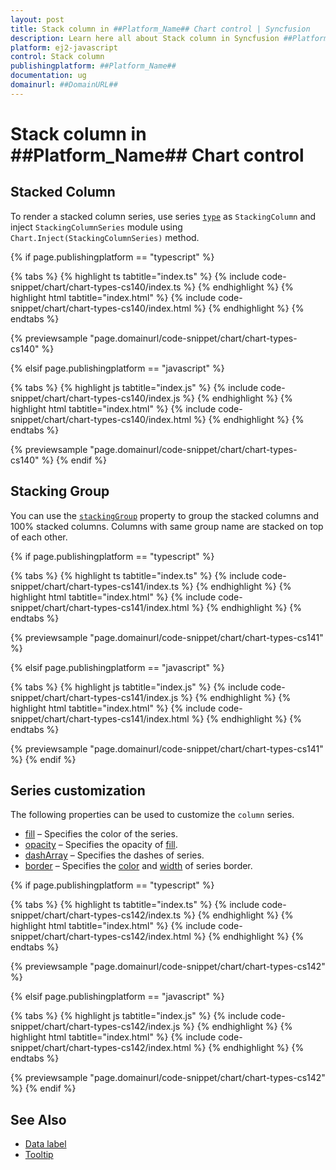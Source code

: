 ```yaml
---
layout: post
title: Stack column in ##Platform_Name## Chart control | Syncfusion
description: Learn here all about Stack column in Syncfusion ##Platform_Name## Chart control of Syncfusion Essential JS 2 and more.
platform: ej2-javascript
control: Stack column 
publishingplatform: ##Platform_Name##
documentation: ug
domainurl: ##DomainURL##
---
```

# Stack column in ##Platform_Name## Chart control

## Stacked Column

To render a stacked column series, use series [`type`](../api/chart/seriesModel/#type-string) as `StackingColumn` and inject `StackingColumnSeries` module using `Chart.Inject(StackingColumnSeries)` method.

{% if page.publishingplatform == "typescript" %}

 {% tabs %}
{% highlight ts tabtitle="index.ts" %}
{% include code-snippet/chart/chart-types-cs140/index.ts %}
{% endhighlight %}
{% highlight html tabtitle="index.html" %}
{% include code-snippet/chart/chart-types-cs140/index.html %}
{% endhighlight %}
{% endtabs %}
        
{% previewsample "page.domainurl/code-snippet/chart/chart-types-cs140" %}

{% elsif page.publishingplatform == "javascript" %}

{% tabs %}
{% highlight js tabtitle="index.js" %}
{% include code-snippet/chart/chart-types-cs140/index.js %}
{% endhighlight %}
{% highlight html tabtitle="index.html" %}
{% include code-snippet/chart/chart-types-cs140/index.html %}
{% endhighlight %}
{% endtabs %}

{% previewsample "page.domainurl/code-snippet/chart/chart-types-cs140" %}
{% endif %}

## Stacking Group

You can use the [`stackingGroup`](../api/chart/series/#stackinggroup-string) property to group the stacked columns and 100% stacked columns.
Columns with same group name are stacked on top of each other.

{% if page.publishingplatform == "typescript" %}

 {% tabs %}
{% highlight ts tabtitle="index.ts" %}
{% include code-snippet/chart/chart-types-cs141/index.ts %}
{% endhighlight %}
{% highlight html tabtitle="index.html" %}
{% include code-snippet/chart/chart-types-cs141/index.html %}
{% endhighlight %}
{% endtabs %}
        
{% previewsample "page.domainurl/code-snippet/chart/chart-types-cs141" %}

{% elsif page.publishingplatform == "javascript" %}

{% tabs %}
{% highlight js tabtitle="index.js" %}
{% include code-snippet/chart/chart-types-cs141/index.js %}
{% endhighlight %}
{% highlight html tabtitle="index.html" %}
{% include code-snippet/chart/chart-types-cs141/index.html %}
{% endhighlight %}
{% endtabs %}

{% previewsample "page.domainurl/code-snippet/chart/chart-types-cs141" %}
{% endif %}

## Series customization

The following properties can be used to customize the `column` series.

* [fill](../api/chart/seriesModel/#fill) – Specifies the color of the series.
* [opacity](../api/chart/seriesModel/#opacity) – Specifies the opacity of [fill](../api/chart/seriesModel/#fill).
* [dashArray](../api/chart/seriesModel/#dasharray) – Specifies the dashes of series.
* [border](../api/chart/borderModel/#properties) – Specifies the [color](../api/chart/borderModel/#color) and [width](../api/chart/borderModel/#width) of series border.

{% if page.publishingplatform == "typescript" %}

 {% tabs %}
{% highlight ts tabtitle="index.ts" %}
{% include code-snippet/chart/chart-types-cs142/index.ts %}
{% endhighlight %}
{% highlight html tabtitle="index.html" %}
{% include code-snippet/chart/chart-types-cs142/index.html %}
{% endhighlight %}
{% endtabs %}
        
{% previewsample "page.domainurl/code-snippet/chart/chart-types-cs142" %}

{% elsif page.publishingplatform == "javascript" %}

{% tabs %}
{% highlight js tabtitle="index.js" %}
{% include code-snippet/chart/chart-types-cs142/index.js %}
{% endhighlight %}
{% highlight html tabtitle="index.html" %}
{% include code-snippet/chart/chart-types-cs142/index.html %}
{% endhighlight %}
{% endtabs %}

{% previewsample "page.domainurl/code-snippet/chart/chart-types-cs142" %}
{% endif %}

## See Also

* [Data label](./data-labels/)
* [Tooltip](./tool-tip/)
